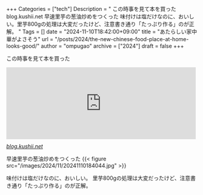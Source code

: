 +++
Categories = ["tech"]
Description = " この時事を見て本を買った  blog.kushii.net  早速里芋の葱油炒めをつくった  味付けは塩だけなのに、おいしい。里芋800gの処理は大変だったけど、注意書き通り「たっぷり作る」のが正解。 "
Tags = []
date = "2024-11-10T18:42:00+09:00"
title = "あたらしい家中華がよさそう"
url = "/posts/2024/the-new-chinese-food-place-at-home-looks-good/"
author = "ompugao"
archive = ["2024"]
draft = false
+++

<body>
<p>この時事を見て本を買った</p>

<p><iframe src="https://hatenablog-parts.com/embed?url=https%3A%2F%2Fblog.kushii.net%2Farchives%2F2024%2F11%2F04%2F154221" title="あたらしい家中華にハマっている - 941::blog" class="embed-card embed-blogcard" scrolling="no" frameborder="0" style="display: block; width: 100%; height: 190px; max-width: 500px; margin: 10px 0px;" loading="lazy"></iframe><cite class="hatena-citation"><a href="https://blog.kushii.net/archives/2024/11/04/154221">blog.kushii.net</a></cite></p>

<p>早速里芋の葱油炒めをつくった
{{< figure src="/images/2024/11/20241110184044.jpg" >}}

<p>味付けは塩だけなのに、おいしい。
里芋800gの処理は大変だったけど、注意書き通り「たっぷり作る」のが正解。</p>
</body>
